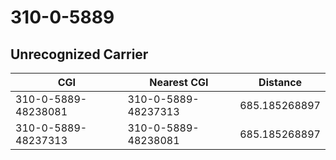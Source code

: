 # 310-0-5889
## Unrecognized Carrier


| CGI | Nearest CGI | Distance |
|-----|-------------|----------|
| 310-0-5889-48238081 | 310-0-5889-48237313 | 685.185268897 |
| 310-0-5889-48237313 | 310-0-5889-48238081 | 685.185268897 |
